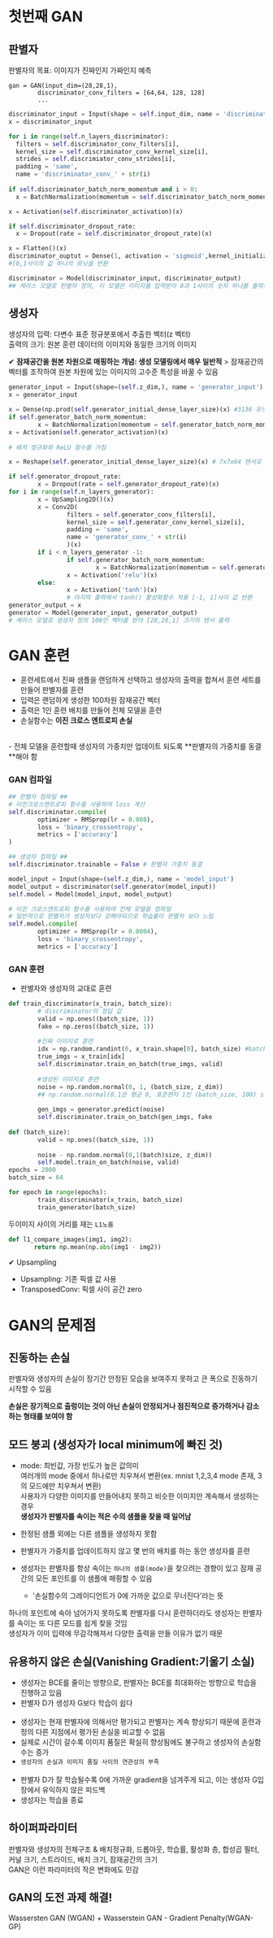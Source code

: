 # 첫번째 GAN
## 판별자
판별자의 목표: 이미지가 진짜인지 가짜인지 예측

```
gan = GAN(input_dim=(28,28,1),
        discriminator_conv_filters = [64,64, 128, 128]
        ...
```

```python
discriminator_input = Input(shape = self.input_dim, name = 'discriminator_input')
x = discriminator_input

for i in range(self.n_layers_discriminator):
  filters = self.discriminator_conv_filters[i],
  kernel_size = self.discriminator_conv_kernel_size[i],
  strides = self.discrimiator_conv_strides[i],
  padding = 'same',
  name = 'discriminator_conv_' + str(i)
  
if self.discriminator_batch_norm_momentum and i > 0:
  x = BatchNormalization(momentum = self.discriminator_batch_norm_momentum)(x)

x = Activation(self.discriminator_activation)(x)

if self.discriminator_dropout_rate:
  x = Dropout(rate = self.discriminator_dropout_rate)(x)

x = Flatten()(x)
discriminator_ouptut = Dense(1, activation = 'sigmoid',kernel_initializer = self.weight_init)(x) 
#[0,1사이의 값 하나의 유닛을 반환

discriminator = Model(discriminator_input, discriminator_output) 
## 케라스 모델로 판별자 정의, 이 모델은 이미지를 입력받아 0과 1사이의 숫자 하나를 출력하게 된다
```

## 생성자
생성자의 입력: 다변수 표준 정규분포에서 추출한 벡터(z 벡터)  
출력의 크기: 원본 훈련 데이터의 이미지와 동일한 크기의 이미지  

✔ **잠재공간을 원본 차원으로 매핑하는 개념: 생성 모델링에서 매우 일반적** > 잠재공간의 벡터를 조작하여 원본 차원에 있는 이미지의 고수준 특성을 바꿀 수 있음  


```python
generator_input = Input(shape=(self.z_dim,), name = 'generator_input') #100랜덤 벡터
x = generator_input

x = Dense(np.prod(self.generator_initial_dense_layer_size)(x) #3136 유닛을 가진 Dense Layer
if self.generator_batch_norm_momentum:
        x = BatchNormalization(momentum = self.generator_batch_norm_momentum)(x)
x = Activation(self.generator_activation)(x)
 
# 배치 정규화와 ReLU 함수를 거침

x = Reshape(self.generator_initial_dense_layer_size)(x) # 7x7x64 텐서로 reshape

if self.generator_dropout_rate:
        x = Dropout(rate = self.generator_dropout_rate)(x)
for i in range(self.n_layers_generator):
        x = UpSampling2D()(x)
        x = Conv2D(
                filters = self.generator_conv_filters[i],
                kernel_size = self.generator_conv_kernel_size[i],
                padding = 'same',
                name = 'generator_conv_' + str(i)
                )(x)
        if i < n_layers_generator -1:
                if self.generator_batch_norm_momentum:
                        x = BatchNormalization(momentum = self.generator_batch_norm_momentum))(x)
                x = Activation('relu')(x)
        else: 
                x = Activation('tanh')(x)
                # 마지막 출력에서 tanh() 활성화함수 적용 [-1, 1]사이 값 반환
generator_output = x
generator = Model(generator_input, generator_output)
# 케라스 모델로 생성자 정의 100인 벡터를 받아 [28,28,1] 크기의 텐서 출력
```
# GAN 훈련
- 훈련세트에서 진짜 샘플을 랜덤하게 선택하고 생성자의 출력을 합쳐서 훈련 세트를 만들어 판별자를 훈련
- 입력은 랜덤하게 생성한 100차원 잠재공간 벡터
- 출력은 1인 훈련 배치를 만들어 전체 모델을 훈련 
- 손실함수는 **이진 크로스 엔트로피 손실**  
<br>
- 전체 모델을 훈련할때 생성자의 가중치만 업데이트 되도록 **판별자의 가중치를 동결**해야 함

### GAN 컴파일
```python
## 판별자 컴파일 ##
# 이진크로스엔트로피 함수를 사용하여 loss 계산
self.discriminator.compile(
        optimizer = RMSprop(lr = 0.008),
        loss = 'binary_crossentropy',
        metrics = ['accuracy']
)

## 생성자 컴파일 ##
self.discriminator.trainable = False # 판별자 가중치 동결

model_input = Input(shape=(self.z_dim,), name = 'model_input')
model_output = discriminator(self.generator(model_input))
self.model = Model(model_input, model_output) 

# 이진 크로스엔트로피 함수를 사용하여 전체 모델을 컴파일
# 일반적으로 판별자가 생성자보다 강해야되므로 학습률이 판별자 보다 느림
self.model.compile(
        optimizer = RMSprop(lr = 0.0004),
        loss = 'binary_crossentropy',
        metrics = ['accuracy']
```

### GAN 훈련
- 판별자와 생성자의 교대로 훈련

```python
def train_discriminator(x_train, batch_size):
        # discriminator의 정답 값
        valid = np.ones((batch_size, 1))
        fake = np.zeros((batch_size, 1))
        
        #진짜 이미지로 훈련
        idx = np.random.randint(0, x_train.shape[0], batch_size) #batch_size 만큼 random index 추출
        true_imgs = x_train[idx]
        self.discriminator.train_on_batch(true_imgs, valid)
        
        #생성된 이미지로 훈련
        noise = np.random.normal(0, 1, (batch_size, z_dim)) 
        ## np.random.normal(0,1은 평균 0, 표준편차 1인 (batch_size, 100) size의 numpy 생성
        
        gen_imgs = generator.predict(noise)
        self.discriminator.train_on_batch(gen_imgs, fake 
        
def (batch_size):
        valid = np.ones((batch_size, 1))
        
        noise - np.random.normal(0,1(batch)size, z_dim))
        self.model.train_on_batch(noise, valid)
epochs = 2000
batch_size = 64

for epoch in range(epochs):
        train_discriminator(x_train, batch_size)
        train_generator(batch_size)
```
 두이미지 사이의 거리를 재는 ```L1노름```
 
 ```python
 def l1_compare_images(img1, img2):
        return np.mean(np.abs(img1 - img2))
 ```
✔ Upsampling
- Upsampling: 기존 픽셀 값 사용
- TransposedConv: 픽셀 사이 공간 zero


# GAN의 문제점

## 진동하는 손실
판별자와 생성자의 손실이 장기간 안정된 모습을 보여주지 못하고 큰 폭으로 진동하기 시작할 수 있음  

**손실은 장기적으로 출렁이는 것이 아닌 손실이 안정되거나 점진적으로 증가하거나 감소하는 형태를 보여야 함**


## 모드 붕괴 (생성자가 local minimum에 빠진 것)
- mode: 최빈값, 가장 빈도가 높은 값의미  
여러개의 mode 중에서 하나로만 치우쳐서 변환(ex. mnist 1,2,3,4 mode 존재, 3의 모드에만 치우쳐서 변환)  
사용자가 다양한 이미지를 만들어내지 못하고 비슷한 이미지만 계속해서 생성하는 경우  
**생성자가 판별자를 속이는 적은 수의 샘플을 찾을 때 일어남**
- 한정된 샘플 외에는 다른 샘플을 생성하지 못함

- 판별자가 가중치를 업데이트하지 않고 몇 번의 배치를 하는 동안 생성자를 훈련
- 생성자는 판별자를 항상 속이는 ```하나의 샘플(mode)```을 찾으려는 경향이 있고 잠재 공간의 모든 포인트를 이 샘플에 매핑할 수 있음
  - '손실함수의 그레이디언트가 0에 가까운 값으로 무너진다'라는 뜻  
  
하나의 포인트에 속아 넘어가지 못하도록 판별자를 다시 훈련하더라도 생성자는 판별자를 속이는 또 다른 모드를 쉽게 찾을 것임  
생성자가 이미 입력에 무감각해져서 다양한 출력을 만들 이유가 없기 때문

## 유용하지 않은 손실(Vanishing Gradient:기울기 소실)
- 생성자는 BCE를 줄이는 방향으로, 판별자는 BCE를 최대화하는 방향으로 학습을 진행하고 있음
- 판별자 D가 생성자 G보다 학습이 쉽다
<br><br>
- 생성자는 현재 판별자에 의해서만 평가되고 판별자는 계속 향상되기 때문에 훈련과정의 다른 지점에서 평가된 손실을 비교할 수 없음  
- 실제로 시간이 갈수록 이미지 품질은 확실히 향상됨에도 불구하고 생성자의 손실함수는 증가
- ```생성자의 손실과 이미지 품질 사이의 연관성의 부족```
<br><br>
- 판별자 D가 잘 학습될수록 0에 가까운 gradient을 넘겨주게 되고, 이는 생성자 G입장에서 유익하지 않은 피드백
- 생성자는 학습을 종료

## 하이퍼파라미터
판별자와 생성자의 전체구조 & 배치정규화, 드롭아웃, 학습률, 활성화 층, 합성곱 필터, 커널 크기, 스트라이드, 배치 크기, 잠재공간의 크기  
GAN은 이런 파라미터의 작은 변화에도 민감   

## GAN의 도전 과제 해결!
Wassersten GAN (WGAN) + Wasserstein GAN - Gradient Penalty(WGAN-GP)
